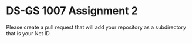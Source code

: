 DS-GS 1007 Assignment 2
=======================

Please create a pull request that will add your repository as a subdirectory that is your Net ID.
